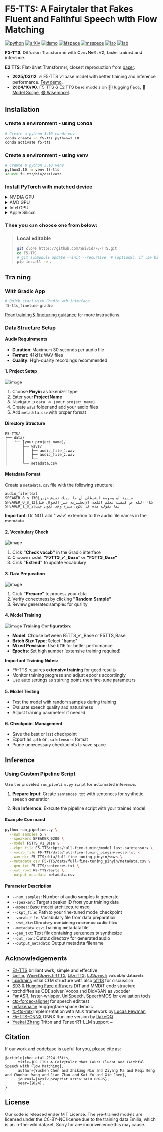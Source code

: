 # F5-TTS: A Fairytaler that Fakes Fluent and Faithful Speech with Flow Matching

[![python](https://img.shields.io/badge/Python-3.10-brightgreen)](https://github.com/SWivid/F5-TTS)
[![arXiv](https://img.shields.io/badge/arXiv-2410.06885-b31b1b.svg?logo=arXiv)](https://arxiv.org/abs/2410.06885)
[![demo](https://img.shields.io/badge/GitHub-Demo%20page-orange.svg)](https://swivid.github.io/F5-TTS/)
[![hfspace](https://img.shields.io/badge/🤗-Space%20demo-yellow)](https://huggingface.co/spaces/mrfakename/E2-F5-TTS)
[![msspace](https://img.shields.io/badge/🤖-Space%20demo-blue)](https://modelscope.cn/studios/modelscope/E2-F5-TTS)
[![lab](https://img.shields.io/badge/X--LANCE-Lab-grey?labelColor=lightgrey)](https://x-lance.sjtu.edu.cn/)
[![lab](https://img.shields.io/badge/Peng%20Cheng-Lab-grey?labelColor=lightgrey)](https://www.pcl.ac.cn)
<!-- <img src="https://github.com/user-attachments/assets/12d7749c-071a-427c-81bf-b87b91def670" alt="Watermark" style="width: 40px; height: auto"> -->

**F5-TTS**: Diffusion Transformer with ConvNeXt V2, faster trained and inference.

**E2 TTS**: Flat-UNet Transformer, closest reproduction from [paper](https://arxiv.org/abs/2406.18009).

- **2025/03/12**: 🔥 F5-TTS v1 base model with better training and inference performance. [Few demo](https://swivid.github.io/F5-TTS_updates).
- **2024/10/08**: F5-TTS & E2 TTS base models on [🤗 Hugging Face](https://huggingface.co/SWivid/F5-TTS), [🤖 Model Scope](https://www.modelscope.cn/models/SWivid/F5-TTS_Emilia-ZH-EN), [🟣 Wisemodel](https://wisemodel.cn/models/SJTU_X-LANCE/F5-TTS_Emilia-ZH-EN).

## Installation

### Create a environment - using Conda

```bash
# Create a python 3.10 conda env 
conda create -n f5-tts python=3.10
conda activate f5-tts
```

### Create a environment - using venv

```bash
# Create a python 3.10 venv
python3.10 -m venv f5-tts
source f5-tts/bin/activate
```


### Install PyTorch with matched device

<details>
<summary>NVIDIA GPU</summary>

> ```bash
> # Install pytorch with your CUDA version, e.g.
> pip install torch==2.4.0+cu124 torchaudio==2.4.0+cu124 --extra-index-url https://download.pytorch.org/whl/cu124
> ```

</details>

<details>
<summary>AMD GPU</summary>

> ```bash
> # Install pytorch with your ROCm version (Linux only), e.g.
> pip install torch==2.5.1+rocm6.2 torchaudio==2.5.1+rocm6.2 --extra-index-url https://download.pytorch.org/whl/rocm6.2
> ```

</details>

<details>
<summary>Intel GPU</summary>

> ```bash
> # Install pytorch with your XPU version, e.g.
> # Intel® Deep Learning Essentials or Intel® oneAPI Base Toolkit must be installed
> pip install torch torchaudio --index-url https://download.pytorch.org/whl/test/xpu
> 
> # Intel GPU support is also available through IPEX (Intel® Extension for PyTorch)
> # IPEX does not require the Intel® Deep Learning Essentials or Intel® oneAPI Base Toolkit
> # See: https://pytorch-extension.intel.com/installation?request=platform
> ```

</details>

<details>
<summary>Apple Silicon</summary>

> ```bash
> # Install the stable pytorch, e.g.
> pip install torch torchaudio
> ```

</details>

### Then you can choose one from below:

> ### Local editable
> 
> ```bash
> git clone https://github.com/SWivid/F5-TTS.git
> cd F5-TTS
> # git submodule update --init --recursive  # (optional, if use bigvgan as vocoder)
> pip install -e .
> ```

## Training

### With Gradio App

```bash
# Quick start with Gradio web interface
f5-tts_finetune-gradio
```

Read [training & finetuning guidance](src/f5_tts/train) for more instructions.

### Data Structure Setup

#### Audio Requirements
- **Duration**: Maximum 30 seconds per audio file
- **Format**: 44kHz WAV files
- **Quality**: High-quality recordings recommended

#### 1. Project Setup
![image](images/image1.png)
1. Choose **Pinyin** as tokenizer type
2. Enter your **Project Name**
3. Navigate to `data -> [your_project_name]`
4. Create `wavs` folder and add your audio files
5. Add `metadata.csv` with proper format

#### Directory Structure
```
F5-TTS/
├── data/
│   └── [your_project_name]/
│       ├── wavs/
│       │   ├── audio_file_1.wav
│       │   ├── audio_file_2.wav
│       │   └── ...
│       └── metadata.csv
```

#### Metadata Format
Create a `metadata.csv` file with the following structure:
```csv
audio_file|text
SPEAKER_8_s_130|سلبية أو وسوسة الشيطان أن ما يبيك تعيش حزين 
SPEAKER_0_s_12|شاء الله عن كيفية تعلم اللغة الإنجليزية عبر الجوال قبل
SPEAKER_1_s_2|بما يقوله هذه قد تكون ميزة وقد تكون عيب
```

**Important**: Do NOT add ".wav" extension to the audio file names in the metadata.


#### 2. Vocabulary Check
![image](images/image2.png)
1. Click **"Check vocab"** in the Gradio interface
2. Choose model: **"F5TTS_v1_Base"** or **"F5TTS_Base"**
3. Click **"Extend"** to update vocabulary

#### 3. Data Preparation
![image](images/image3.png)
1. Click **"Prepare"** to process your data
2. Verify correctness by clicking **"Random Sample"**
3. Review generated samples for quality

#### 4. Model Training
![image](images/image4.png)
**Training Configuration:**
- **Model**: Choose between F5TTS_v1_Base or F5TTS_Base
- **Batch Size Type**: Select "frame"
- **Mixed Precision**: Use bf16 for better performance
- **Epochs**: Set high number (extensive training required)

**Important Training Notes:**
- F5-TTS requires **extensive training** for good results
- Monitor training progress and adjust epochs accordingly
- Use auto settings as starting point, then fine-tune parameters

#### 5. Model Testing
- Test the model with random samples during training
- Evaluate speech quality and naturalness
- Adjust training parameters if needed

#### 6. Checkpoint Management
- Save the best or last checkpoint
- Export as `.pth` or `.safetensors` format
- Prune unnecessary checkpoints to save space

## Inference

### Using Custom Pipeline Script
Use the provided `run_pipeline.py` script for automated inference:

1. **Prepare Input**: Create `sentences.txt` with sentences for synthetic speech generation

2. **Run Inference**: Execute the pipeline script with your trained model

#### Example Command
```bash
python run_pipeline.py \
  --num_samples 5 \
  --speakers SPEAKER_0200 \
  --model F5TTS_v1_Base \
  --ckpt_file F5-TTS/ckpts/full-fine-tuning/model_last.safetensors \
  --vocab_file F5-TTS/data/full-fine-tuning_pinyin/vocab.txt \
  --wav_dir F5-TTS/data/full-fine-tuning_pinyin/wavs \
  --metadata_csv F5-TTS/data/full-fine-tuning_pinyin/metadata.csv \
  --gen_txt F5-TTS/sentences.txt \
  --out_root F5-TTS/tests \
  --output_metadata metadata.csv
```

#### Parameter Description
- `--num_samples`: Number of audio samples to generate
- `--speakers`: Target speaker ID from your training data
- `--model`: Base model architecture used
- `--ckpt_file`: Path to your fine-tuned model checkpoint
- `--vocab_file`: Vocabulary file from data preparation
- `--wav_dir`: Directory containing reference audio files
- `--metadata_csv`: Training metadata file
- `--gen_txt`: Text file containing sentences to synthesize
- `--out_root`: Output directory for generated audio
- `--output_metadata`: Output metadata filename

## Acknowledgements

- [E2-TTS](https://arxiv.org/abs/2406.18009) brilliant work, simple and effective
- [Emilia](https://arxiv.org/abs/2407.05361), [WenetSpeech4TTS](https://arxiv.org/abs/2406.05763), [LibriTTS](https://arxiv.org/abs/1904.02882), [LJSpeech](https://keithito.com/LJ-Speech-Dataset/) valuable datasets
- [lucidrains](https://github.com/lucidrains) initial CFM structure with also [bfs18](https://github.com/bfs18) for discussion
- [SD3](https://arxiv.org/abs/2403.03206) & [Hugging Face diffusers](https://github.com/huggingface/diffusers) DiT and MMDiT code structure
- [torchdiffeq](https://github.com/rtqichen/torchdiffeq) as ODE solver, [Vocos](https://huggingface.co/charactr/vocos-mel-24khz) and [BigVGAN](https://github.com/NVIDIA/BigVGAN) as vocoder
- [FunASR](https://github.com/modelscope/FunASR), [faster-whisper](https://github.com/SYSTRAN/faster-whisper), [UniSpeech](https://github.com/microsoft/UniSpeech), [SpeechMOS](https://github.com/tarepan/SpeechMOS) for evaluation tools
- [ctc-forced-aligner](https://github.com/MahmoudAshraf97/ctc-forced-aligner) for speech edit test
- [mrfakename](https://x.com/realmrfakename) huggingface space demo ~
- [f5-tts-mlx](https://github.com/lucasnewman/f5-tts-mlx/tree/main) Implementation with MLX framework by [Lucas Newman](https://github.com/lucasnewman)
- [F5-TTS-ONNX](https://github.com/DakeQQ/F5-TTS-ONNX) ONNX Runtime version by [DakeQQ](https://github.com/DakeQQ)
- [Yuekai Zhang](https://github.com/yuekaizhang) Triton and TensorRT-LLM support ~

## Citation
If our work and codebase is useful for you, please cite as:
```
@article{chen-etal-2024-f5tts,
      title={F5-TTS: A Fairytaler that Fakes Fluent and Faithful Speech with Flow Matching}, 
      author={Yushen Chen and Zhikang Niu and Ziyang Ma and Keqi Deng and Chunhui Wang and Jian Zhao and Kai Yu and Xie Chen},
      journal={arXiv preprint arXiv:2410.06885},
      year={2024},
}
```
## License

Our code is released under MIT License. The pre-trained models are licensed under the CC-BY-NC license due to the training data Emilia, which is an in-the-wild dataset. Sorry for any inconvenience this may cause.
